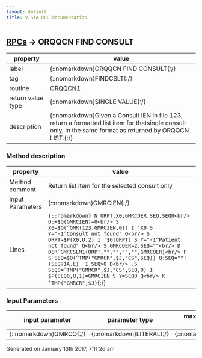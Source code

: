 ```yaml
---
layout: default
title: VISTA RPC documentation
---
```




## [RPCs](TableOfContent.md) &#8594; ORQQCN FIND CONSULT 

 property | value 
--- | --- 
 label | {::nomarkdown}ORQQCN FIND CONSULT{:/}
 tag | {::nomarkdown}FINDCSLT{:/}
 routine | [ORQQCN1](http://code.osehra.org/dox/Routine_ORQQCN1_source.html)
 return value type | {::nomarkdown}SINGLE VALUE{:/}
 description | {::nomarkdown}Given a Consult IEN in file 123, return a formatted list item for thatsingle consult only, in the same format as returned by ORQQCN LIST.{:/}


### Method description

 property | value 
 --- | --- 
 Method comment | Return list item for the selected consult only
 Input Parameters | {::nomarkdown}GMRCIEN{:/}
 Lines | ```{::nomarkdown} N ORPT,X0,GMRCOER,SEQ,SEQ0<br/> Q:+$G(GMRCIEN)=0<br/> S X0=$G(^GMR(123,GMRCIEN,0)) I 'X0 S Y="-1^Consult not found" Q<br/> S ORPT=$P(X0,U,2) I '$G(ORPT) S Y="-1^Patient not found" Q<br/> S GMRCOER=2,SEQ=""<br/> D OER^GMRCSLM1(ORPT,"","","","",GMRCOER)<br/> F  S SEQ=$O(^TMP("GMRCR",$J,"CS",SEQ)) Q:SEQ=""!(SEQ?1A.E)  I SEQ>0 D<br/> .S SEQ0=^TMP("GMRCR",$J,"CS",SEQ,0) I $P(SEQ0,U,1)=GMRCIEN S Y=SEQ0 Q<br/> K ^TMP("GMRCR",$J)```{:/}

### Input Parameters

| input parameter | parameter type | maximum data length | required | description | 
| --- | --- | --- | --- | --- | 
| {::nomarkdown}GMRCO{:/} | {::nomarkdown}LITERAL{:/} | {::nomarkdown}16{:/} | {::nomarkdown}true{:/} |  | 




 Generated on January 13th 2017, 7:11:26 am